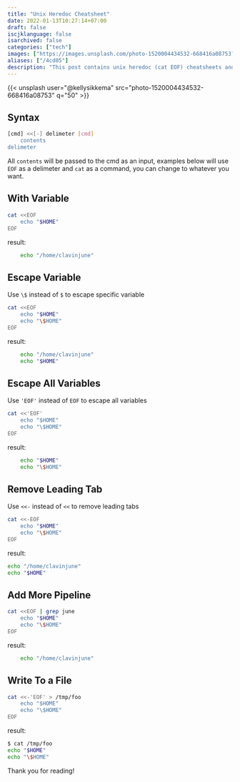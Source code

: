 ```yaml
---
title: "Unix Heredoc Cheatsheet"
date: 2022-01-13T10:27:14+07:00
draft: false
iscjklanguage: false
isarchived: false
categories: ["tech"]
images: ["https://images.unsplash.com/photo-1520004434532-668416a08753?w=1920&q=50"]
aliases: ["/4cd05"]
description: "This post contains unix heredoc (cat EOF) cheatsheets and examples"
---
```


{{< unsplash user="@kellysikkema" src="photo-1520004434532-668416a08753" q="50" >}}

## Syntax

```bash
[cmd] <<[-] delimeter [cmd]
    contents
delimeter
```

All `contents` will be passed to the cmd as an input, examples below will use `EOF` as a delimeter and `cat` as a command, you can change to whatever you want.

## With Variable

```bash
cat <<EOF
    echo "$HOME"
EOF
```

result:

```bash
    echo "/home/clavinjune"
```

## Escape Variable

Use `\$` instead of `$` to escape specific variable

```bash
cat <<EOF
    echo "$HOME"
    echo "\$HOME"
EOF
```

result:

```bash
    echo "/home/clavinjune"
    echo "$HOME"
```

## Escape All Variables

Use `'EOF'` instead of `EOF` to escape all variables

```bash
cat <<'EOF'
    echo "$HOME"
    echo "\$HOME"
EOF
```

result:

```bash
    echo "$HOME"
    echo "\$HOME"
```

## Remove Leading Tab

Use `<<-` instead of `<<` to remove leading tabs

```bash
cat <<-EOF
    echo "$HOME"
    echo "\$HOME"
EOF
```

result:

```bash
echo "/home/clavinjune"
echo "$HOME"
```

## Add More Pipeline

```bash
cat <<EOF | grep june
    echo "$HOME"
    echo "\$HOME"
EOF
```

result:

```bash
    echo "/home/clavinjune"
```

## Write To a File

```bash
cat <<-'EOF' > /tmp/foo
    echo "$HOME"
    echo "\$HOME"
EOF
```

result:

```bash
$ cat /tmp/foo 
echo "$HOME"
echo "\$HOME"
```

Thank you for reading!

